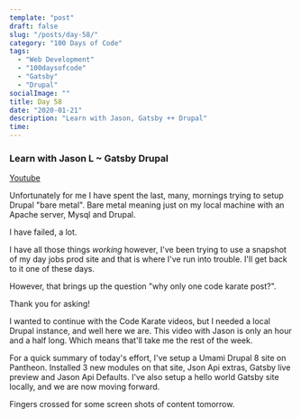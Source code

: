 ```yaml
---
template: "post"
draft: false
slug: "/posts/day-58/"
category: "100 Days of Code"
tags:
  - "Web Development"
  - "100daysofcode"
  - "Gatsby"
  - "Drupal"
socialImage: ""
title: Day 58 
date: "2020-01-21"
description: "Learn with Jason, Gatsby ++ Drupal"
time: 
---
```



### Learn with Jason L ~ Gatsby Drupal


[Youtube](https://www.youtube.com/watch?v=9nYnAInawr0&list=WL&index=2&t=590s)

Unfortunately for me I have spent the last, many, mornings trying to setup Drupal "bare metal". Bare metal meaning just on my local machine with an Apache server, Mysql and Drupal.

I have failed, a lot.

I have all those things _working_ however, I've been trying to use a snapshot of my day jobs prod site and that is where I've run into trouble. I'll get back to it one of these days.


However, that brings up the question "why only one code karate post?".

Thank you for asking!

I wanted to continue with the Code Karate videos, but I needed a local Drupal instance, and well here we are. This video with Jason is only an hour and a half long. Which means that'll take me the rest of the week.

For a quick summary of today's effort, I've setup a Umami Drupal 8 site on Pantheon. Installed 3 new modules on that site, Json Api extras, Gatsby live preview and Jason Api Defaults. I've also setup a hello world Gatsby site locally, and we are now moving forward.

Fingers crossed for some screen shots of content tomorrow.


